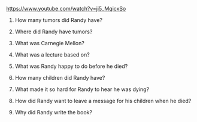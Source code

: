 https://www.youtube.com/watch?v=ji5_MqicxSo

1. How many tumors did Randy have?

2. Where did Randy have tumors?

3. What was Carnegie Mellon?

4. What was a lecture based on?

5. What was Randy happy to do before he died?

6. How many children did Randy have?

7. What made it so hard for Randy to hear he was dying?

8. How did Randy want to leave a message for his children when he died?

9. Why did Randy write the book?
